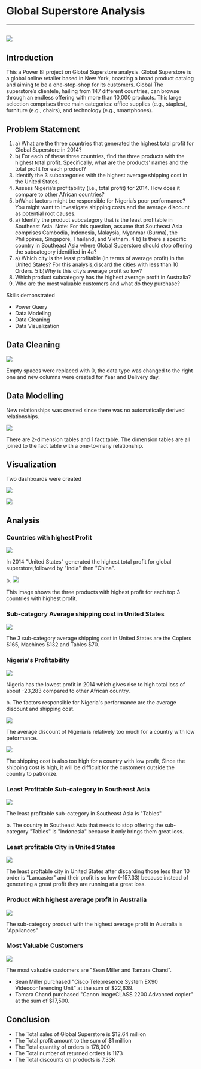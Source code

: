 # Global Superstore Analysis
---
![](intro2.jpeg)
---
## Introduction
This a Power BI project on Global Superstore analysis.  Global Superstore is a global online retailer based in New York, boasting a broad product catalog and aiming to be a one-stop-shop for its customers. Global The superstore’s clientele, hailing from 147 different countries, can browse through an endless offering with more than 10,000 products. This large selection comprises three main categories: office supplies (e.g., staples), furniture (e.g., chairs), and technology (e.g., smartphones).

## Problem Statement
1.  a) What are the three countries that generated the highest total profit for Global Superstore in 2014?
1.  b) For each of these three countries, find the three products with the highest total profit. Specifically,
what are the products’ names and the total profit for each product?
2.  Identify the 3 subcategories with the highest average shipping cost in the United States.
3. Assess Nigeria’s profitability (i.e., total profit) for 2014. How does it compare to other African countries?
3.  b)What factors might be responsible for Nigeria’s poor performance? You might want to investigate shipping costs and the average discount as potential root causes.
4.  a) Identify the product subcategory that is the least profitable in Southeast Asia.
Note: For this question, assume that Southeast Asia comprises Cambodia, Indonesia, Malaysia, Myanmar
(Burma), the Philippines, Singapore, Thailand, and Vietnam.
4    b)   Is there a specific country in Southeast Asia where Global Superstore should stop offering the subcategory identified in 4a?
5.  a) Which city is the least profitable (in terms of average profit) in the United States? For this analysis,discard the cities with less than 10 Orders.
5   b)Why is this city’s average profit so low?
 6.  Which product subcategory has the highest average profit in Australia?
 7.  Who are the most valuable customers and what do they purchase?

Skills demonstrated
- Power Query
- Data Modeling
- Data Cleaning
- Data Visualization

## Data Cleaning

![](dataclean.PNG)

Empty spaces were replaced with 0, the data type was changed to the right one and new columns were created for Year and Delivery day.

## Data Modelling
New relationships was created since there was no automatically derived relationships.

![](datamodel.JPG)

There are 2-dimension tables  and 1 fact table. The dimension tables are all joined to the fact table with a one-to-many relationship.

## Visualization
Two dashboards were created 

![](dashboard1.JPG)

![](dashboard2.JPG)

## Analysis

### Countries with highest Profit

![](profit.JPG)

In 2014 "United States" generated the highest total profit for global superstore,followed by "India" then "China".

b.  ![](productJPG)

This image shows the three products with highest profit for each top 3 countries with highest profit.

### Sub-category Average shipping cost in United States

![](ship.JPG)

The 3 sub-category average shipping cost in United States are the Copiers $165, Machines $132 and Tables $70.

### Nigeria's Profitability

![](nigeria.JPG)

Nigeria has the lowest profit in 2014 which gives rise to high total loss of about -23,283 compared to other African country.

b.  The factors responsible for Nigeria's performance  are the average discount and shipping cost.

![](africa.JPG)

The average discount of Nigeria is relatively too much for a country with low peformance.

![](cost.JPG)

 The shipping cost is also too high for a country with low profit, Since the shipping cost is high, it will be difficult for the customers outside the country to patronize.

 ### Least Profitable Sub-category in Southeast Asia

 ![](least.JPG)

 The least profitable sub-category in Southeast Asia is "Tables"

 b.  The country in Southeast Asia that needs to stop offering the sub-category "Tables" is "Indonesia" because it only brings them great loss.

 ### Least profitable City in United States
 
  ![](cities.JPG)

  The least proftable city in United States after discarding those less than 10 order is "Lancaster" and their profit is so low (-157.33) because instead of generating a great profit they are running at a great loss.

  ### Product with highest average profit in Australia

  ![](australia.JPG)

  The sub-category product with the highest average profit in Australia is "Appliances"

  ### Most Valuable Customers

  ![](customer.JPG)

  The most valuable customers are "Sean Miller and Tamara Chand".
 -  Sean Miller purchased "Cisco Telepresence System EX90 Videoconferencing Unit" at the sum of $22,639.
  - Tamara Chand purchased "Canon imageCLASS 2200 Advanced copier" at the sum of $17,500.

  ## Conclusion
- The Total sales of Global Superstore is $12.64 million
-  The Total profit amount to the sum of $1 million
- The Total quantity of orders is 178,000
-  The Total number of returned orders is 1173
- The Total discounts on products is 7.33K
  








